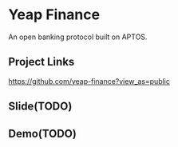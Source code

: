 # Yeap Finance

An open banking protocol built on APTOS.

## Project Links

https://github.com/yeap-finance?view_as=public

## Slide(TODO)

## Demo(TODO)
